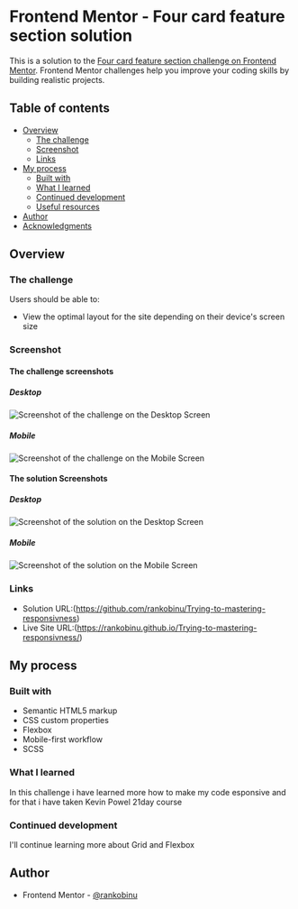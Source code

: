# Frontend Mentor - Four card feature section solution

This is a solution to the [Four card feature section challenge on Frontend Mentor](https://www.frontendmentor.io/challenges/four-card-feature-section-weK1eFYK). Frontend Mentor challenges help you improve your coding skills by building realistic projects. 

## Table of contents

- [Overview](#overview)
  - [The challenge](#the-challenge)
  - [Screenshot](#screenshot)
  - [Links](#links)
- [My process](#my-process)
  - [Built with](#built-with)
  - [What I learned](#what-i-learned)
  - [Continued development](#continued-development)
  - [Useful resources](#useful-resources)
- [Author](#author)
- [Acknowledgments](#acknowledgments)


## Overview

### The challenge

Users should be able to:

- View the optimal layout for the site depending on their device's screen size

### Screenshot
#### The challenge screenshots
##### Desktop
![Screenshot of the challenge on the Desktop Screen](design/desktop-design.jpg)
##### Mobile
![Screenshot of the challenge on the Mobile Screen](design/mobile-design.jpg)
#### The solution Screenshots
##### Desktop
![Screenshot of the solution on the Desktop Screen](image.png)
##### Mobile
![Screenshot of the solution on the Mobile Screen](image-1.png)

### Links

- Solution URL:(https://github.com/rankobinu/Trying-to-mastering-responsivness)
- Live Site URL:(https://rankobinu.github.io/Trying-to-mastering-responsivness/)

## My process

### Built with

- Semantic HTML5 markup
- CSS custom properties
- Flexbox
- Mobile-first workflow
- SCSS

### What I learned

In this challenge i have learned more how to make my code esponsive and for that i have taken Kevin Powel 21day course

### Continued development

I'll continue learning more about Grid and Flexbox


## Author

- Frontend Mentor - [@rankobinu](https://www.frontendmentor.io/profile/rankobinu)


